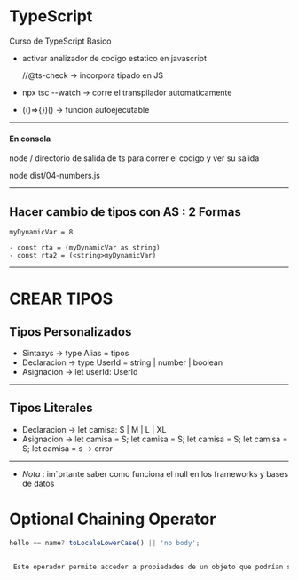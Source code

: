 # TypeScript

Curso de TypeScript Basico

- activar analizador de codigo estatico en javascript

    //@ts-check -> incorpora tipado en JS


- npx tsc --watch -> corre el transpilador automaticamente

- (()=>{})() -> funcion autoejecutable

________________________________________________________________

#### En consola

node / directorio de salida de ts para correr el codigo y ver su salida

node dist/04-numbers.js

________________________________________________________________

## Hacer cambio de tipos con AS : 2 Formas

    myDynamicVar = 8

    - const rta = (myDynamicVar as string)
    - const rta2 = (<string>myDynamicVar)

__________________________________________________________________

# CREAR TIPOS

## Tipos Personalizados

* Sintaxys -> type Alias = tipos
* Declaracion ->  type UserId = string | number | boolean
* Asignacion -> let userId: UserId
_________________________________________________________________

## Tipos Literales

* Declaracion -> let camisa: S | M | L | XL 
* Asignacion -> 
    let camisa = S;
    let camisa = S;
    let camisa = S;
    let camisa = S;
    let camisa = s -> error
________________________________________________________________

- *Nota* : im`prtante saber como funciona el null en los frameworks y bases de datos 

# Optional Chaining Operator

```javascript
hello += name?.toLocaleLowerCase() || 'no body'; 


 Este operador permite acceder a propiedades de un objeto que podrían ser null o undefined sin lanzar un error. Si el valor es null o undefined, simplemente devuelve undefined en lugar de intentar acceder a la propiedad, lo que puede evitar errores en tiempo de ejecución.
